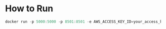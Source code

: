 # How to Run

```powershell
docker run -p 5000:5000 -p 8501:8501 -e AWS_ACCESS_KEY_ID=your_access_key -e AWS_SECRET_ACCESS_KEY=your_secret_key streamlit-mlflow-app
```